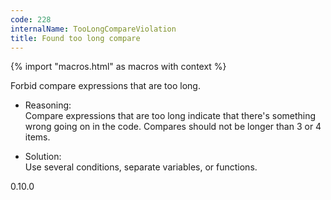 ```yaml
---
code: 228
internalName: TooLongCompareViolation
title: Found too long compare
---
```


{% import "macros.html" as macros with context %}

Forbid compare expressions that are too long.

  - Reasoning:  
    Compare expressions that are too long indicate that there's
    something wrong going on in the code. Compares should not be longer
    than 3 or 4 items.

  - Solution:  
    Use several conditions, separate variables, or functions.

<div class="versionadded">

0.10.0

</div>